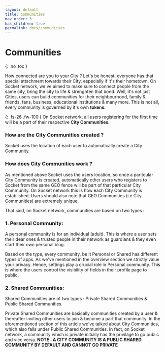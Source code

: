 ```yaml
---
layout: default
title: Communities
nav_order: 3
has_children: true
permalink: docs/communities
---
```

 
# Communities
{: .no_toc }

How connected are you to your City ? Let's be honest, everyone has that special attachment towards their City, especially if it's their hometown. On Socket network, we've aimed to make sure to connect people from the same city, bring the city to life & strenghten that bond. Well, it's not just Cities, users can build communities for their neighbourhood, family & friends, fans, business, educational institutions & many more. This is not all, every community is governed by it's own **tokens**. 

{: .fs-26 .fw-100 }
On Socket network, all users registering for the first time will be a part of their respective **City Communities**. 

### How are the City Communities created ? 

Socket uses the location of each user to automatically create a City Community.

### How does City Communities work ?

As mentioned above Socket uses the users location, so once a paritcular City Community is created, automatically other users who registers to Socket from the same GEO fence will be part of that particular City Community. 
On Socket network this is how each City Community is established. Users should also note that GEO Communities (i.e City Communities) are extremely unique. 

That said, on Socket network, communities are based on two types :


### 1. Personal Community:

A personal community is for an individual (adult). This is where a user sets their dear ones & trusted people in their network as guardians & they even start their own personal blog. 

Based on the type, every community, be it Personal or Shared has different types of apps. As we've mentioned in the overview section we strictly value your privacy. Hence, settings play a crucial role in Personal community. This is where the users control the visibility of fields in their profile page to public.


### 2. Shared Communities:

Shared Communities are of two types : Private Shared Communities & Public Shared Communities. 

Private Shared Communities are basically communities created by a user & thereafter inviting other users to join & become a part that community. In the aforementioned section of this article we've talked about City Communities, which also falls under Public Shared Communities. In fact, on Socket network, a community which is private initially has the privilage to go public and vice versa. 
**NOTE : A CITY COMMUNITY IS A PUBLIC SHARED COMMUNITY BY DEFAULT AND CANNOT GO PRIVATE**




 
